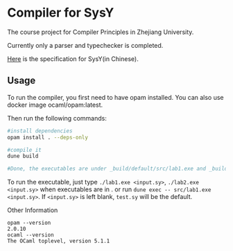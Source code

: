 # Compiler for SysY

The course project for Compiler Principles in Zhejiang University.

Currently only a parser and typechecker is completed.

[Here](https://accsys.pages.zjusct.io/accipit/appendix/sysy-spec/) is the specification for SysY(in Chinese).

## Usage

To run the compiler, you first need to have opam installed. You can also use docker image ocaml/opam:latest.

Then run the following commands:

```bash
#install dependencies
opam install . --deps-only

#compile it
dune build

#Done, the executables are under _build/default/src/lab1.exe and _build/default/src/lab2.exe
```

To run the executable, just type `./lab1.exe <input.sy>`, `./lab2.exe <input.sy>` when executables are in . or run `dune exec -- src/lab1.exe <input.sy>`. If `<input.sy>` is left blank, `test.sy` will be the default.

Other Information
```
opam --version              
2.0.10
ocaml --version 
The OCaml toplevel, version 5.1.1
```